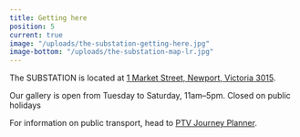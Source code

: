 ```yaml
---
title: Getting here
position: 5
current: true
image: "/uploads/the-substation-getting-here.jpg"
image-bottom: "/uploads/the-substation-map-lr.jpg"
---
```


The SUBSTATION is located at [1 Market Street, Newport, Victoria 3015](https://goo.gl/maps/WG1MkodsgHP2).

Our gallery is open from Tuesday to Saturday, 11am–5pm.
Closed on public holidays 

For information on public transport, head to [PTV Journey Planner](http://ptv.vic.gov.au/journey#jpsearch%5Baction%5D=showPlanner).
